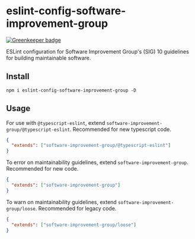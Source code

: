 # eslint-config-software-improvement-group

[![Greenkeeper badge](https://badges.greenkeeper.io/atelljohannsmothers/eslint-config-software-improvement-group.svg)](https://greenkeeper.io/)

ESLint configuration for Software Improvement Group's (SIG) 10 guidelines for building maintainable software.

## Install

```
npm i eslint-config-software-improvement-group -D
```

## Usage

For use with `@typescript-eslint`, extend `software-improvement-group/@typescript-eslint`. Recommended for new typescript code.

```json
{
  "extends": ["software-improvement-group/@typescript-eslint"]
}
```

To error on maintainability guidelines, extend `software-improvement-group`. Recommended for new code.

```json
{
  "extends": ["software-improvement-group"]
}
```

To warn on maintainability guidelines, extend `software-improvement-group/loose`. Recommended for legacy code.

```json
{
  "extends": ["software-improvement-group/loose"]
}
```
